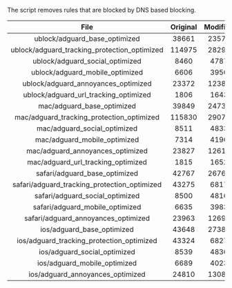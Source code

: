 The script removes rules that are blocked by DNS based blocking.


| File | Original | Modified |
|:----:|:-----:|:-----:|
| ublock/adguard_base_optimized | 38661 | 23572 |
| ublock/adguard_tracking_protection_optimized | 114975 | 28297 |
| ublock/adguard_social_optimized | 8460 | 4787 |
| ublock/adguard_mobile_optimized | 6606 | 3950 |
| ublock/adguard_annoyances_optimized | 23372 | 12384 |
| ublock/adguard_url_tracking_optimized | 1806 | 1643 |
| mac/adguard_base_optimized | 39849 | 24736 |
| mac/adguard_tracking_protection_optimized | 115830 | 29077 |
| mac/adguard_social_optimized | 8511 | 4833 |
| mac/adguard_mobile_optimized | 7314 | 4196 |
| mac/adguard_annoyances_optimized | 23827 | 12616 |
| mac/adguard_url_tracking_optimized | 1815 | 1652 |
| safari/adguard_base_optimized | 42767 | 26767 |
| safari/adguard_tracking_protection_optimized | 43275 | 6817 |
| safari/adguard_social_optimized | 8500 | 4816 |
| safari/adguard_mobile_optimized | 6635 | 3983 |
| safari/adguard_annoyances_optimized | 23963 | 12695 |
| ios/adguard_base_optimized | 43648 | 27383 |
| ios/adguard_tracking_protection_optimized | 43324 | 6827 |
| ios/adguard_social_optimized | 8539 | 4836 |
| ios/adguard_mobile_optimized | 6689 | 4023 |
| ios/adguard_annoyances_optimized | 24810 | 13087 |